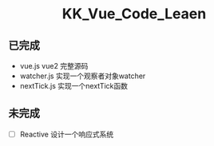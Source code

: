 <h1 align="center">KK_Vue_Code_Leaen</h1>

## 已完成
- vue.js vue2 完整源码
- watcher.js  实现一个观察者对象watcher
- nextTick.js 实现一个nextTick函数


## 未完成

- [ ] Reactive 设计一个响应式系统